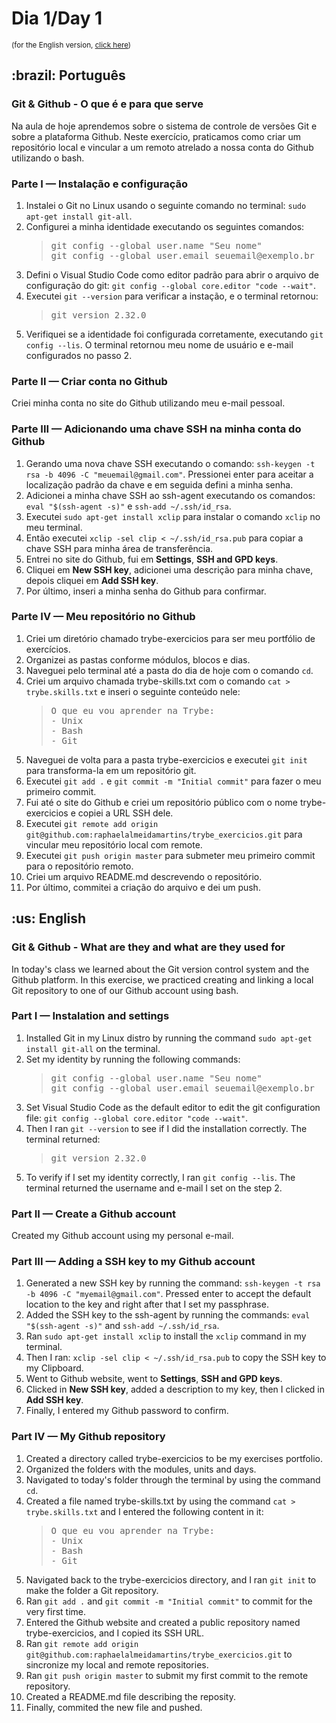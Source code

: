 # Dia 1/Day 1
<small>(for the English version, <a href="#en">click here</a>)</small>
<h2>:brazil: Português</h2>
<h3>Git & Github - O que é e para que serve</h3>
<p>Na aula de hoje aprendemos sobre o sistema de controle de versões Git e sobre a plataforma Github. Neste exercício, praticamos como criar um repositório local e vincular a um remoto atrelado a nossa conta do Github utilizando o bash.</p>
<h3>Parte I — Instalação e configuração</h3>
    <ol>   
        <li>Instalei o Git no Linux usando o seguinte comando no terminal: <code>sudo apt-get install git-all</code>.
        <li>Configurei a minha identidade executando os seguintes comandos:
            <blockquote>
                <pre>
git config --global user.name "Seu nome"
git config --global user.email seuemail@exemplo.br</pre>
            </blockquote>
        <li>Defini o Visual Studio Code como editor padrão para abrir o arquivo de configuração do git: <code>git config --global core.editor "code --wait"</code>.
        <li>Executei <code>git --version</code> para verificar a instação, e o terminal retornou:
            <blockquote>
<pre>git version 2.32.0</pre>
            </blockquote>
        <li>Verifiquei se a identidade foi configurada corretamente, executando <code>git config --lis</code>. O terminal retornou meu nome de usuário e e-mail configurados no passo 2.
    </ol>
<h3>Parte II — Criar conta no Github</h3>
    <p>Criei minha conta no site do Github utilizando meu e-mail pessoal.</p>
<h3>Parte III — Adicionando uma chave SSH na minha conta do Github</h3>
    <ol>
        <li>Gerando uma nova chave SSH executando o comando: <code>ssh-keygen -t rsa -b 4096 -C "meuemail@gmail.com"</code>. Pressionei enter para aceitar a localização padrão da chave e em seguida defini a minha senha.
        <li>Adicionei a minha chave SSH ao ssh-agent executando os comandos: <code>eval "$(ssh-agent -s)"</code> e <code>ssh-add ~/.ssh/id_rsa</code>.
        <li>Executei <code>sudo apt-get install xclip</code> para instalar o comando <code>xclip</code> no meu terminal.
        <li>Então executei <code>xclip -sel clip < ~/.ssh/id_rsa.pub</code> para copiar a chave SSH para minha área de transferência.
        <li>Entrei no site do Github, fui em <strong>Settings</strong>, <strong>SSH and GPD keys</strong>.
        <li>Cliquei em <strong>New SSH key</strong>, adicionei uma descrição para minha chave, depois cliquei em <strong>Add SSH key</strong>.
        <li>Por último, inseri a minha senha do Github para confirmar.
    </ol>
<h3>Parte IV — Meu repositório no Github</h3>
    <ol>
        <li>Criei um diretório chamado trybe-exercicios para ser meu portfólio de exercícios.
        <li>Organizei as pastas conforme módulos, blocos e dias.
        <li>Naveguei pelo terminal até a pasta do dia de hoje com o comando <code>cd</code>.
        <li>Criei um arquivo chamada trybe-skills.txt com o comando <code>cat > trybe.skills.txt</code> e inseri o seguinte conteúdo nele:
            <blockquote>
    <pre>
O que eu vou aprender na Trybe:
- Unix
- Bash
- Git</pre>
            </blockquote>
        <li>Naveguei de volta para a pasta trybe-exercicios e executei <code>git init</code> para transforma-la em um repositório git.
        <li>Executei <code>git add .</code> e <code>git commit -m "Initial commit"</code> para fazer o meu primeiro commit.
        <li>Fui até o site do Github e criei um repositório público com o nome trybe-exercicios e copiei a URL SSH dele.
        <li>Executei <code>git remote add origin git@github.com:raphaelalmeidamartins/trybe_exercicios.git</code> para vincular meu repositório local com remote.
        <li>Executei <code>git push origin master</code> para submeter meu primeiro commit para o repositório remoto.
        <li>Criei um arquivo README.md descrevendo o repositório.
        <li>Por último, commitei a criação do arquivo e dei um push.
    </ol>

<h2 id="en">:us: English</h2>
<h3>Git & Github - What are they and what are they used for</h3>
<p>In today's class we learned about the Git version control system and the Github platform. In this exercise, we practiced creating and linking a local Git repository to one of our Github account using bash.</p>
<h3>Part I — Instalation and settings</h3>
    <ol>   
        <li>Installed Git in my Linux distro by running the command <code>sudo apt-get install git-all</code> on the terminal.
        <li>Set my identity  by running the following commands:
            <blockquote>
                <pre>
git config --global user.name "Seu nome"
git config --global user.email seuemail@exemplo.br</pre>
            </blockquote>
        <li>Set Visual Studio Code as the default editor to edit the git configuration file: <code>git config --global core.editor "code --wait"</code>.
        <li>Then I ran <code>git --version</code> to see if I did the installation correctly. The terminal returned:
            <blockquote>
<pre>git version 2.32.0</pre>
            </blockquote>
        <li>To verify if I set my identity correctly,  I ran <code>git config --lis</code>. The terminal returned the username and e-mail I set on the step 2.
    </ol>
<h3>Part II — Create a Github account</h3>
    <p>Created my Github account using my personal e-mail.</p>
<h3>Part III — Adding a SSH key to my Github account</h3>
    <ol>
        <li>Generated a new SSH key by running the command: <code>ssh-keygen -t rsa -b 4096 -C "myemail@gmail.com"</code>. Pressed enter to accept the default location to the key and right after that I set my passphrase.
        <li>Added the SSH key to the ssh-agent by running the commands: <code>eval "$(ssh-agent -s)"</code> and <code>ssh-add ~/.ssh/id_rsa</code>.
        <li>Ran <code>sudo apt-get install xclip</code> to install the <code>xclip</code> command in my terminal.
        <li>Then I ran: <code>xclip -sel clip < ~/.ssh/id_rsa.pub</code> to copy the SSH key to my Clipboard.
        <li>Went to Github website, went to <strong>Settings</strong>, <strong>SSH and GPD keys</strong>.
        <li>Clicked in <strong>New SSH key</strong>, added a description to my key, then I clicked in <strong>Add SSH key</strong>.
        <li>Finally, I entered my Github password to confirm.
    </ol>
<h3>Part IV — My Github repository</h3>
    <ol>
        <li>Created a directory called trybe-exercicios to be my exercises portfolio.
        <li>Organized the folders with the modules, units and days.
        <li>Navigated to today's folder through the terminal by using the command <code>cd</code>.
        <li>Created a file named trybe-skills.txt by using the command <code>cat > trybe.skills.txt</code> and I entered the following content in it:
            <blockquote>
    <pre>
O que eu vou aprender na Trybe:
- Unix
- Bash
- Git</pre>
            </blockquote>
        <li>Navigated back to the trybe-exercicios directory, and I ran <code>git init</code> to make the folder a Git repository.
        <li>Ran <code>git add .</code> and <code>git commit -m "Initial commit"</code> to commit for the very first time.
        <li>Entered the Github website and created a public repository named trybe-exercicios, and I copied its SSH URL.
        <li>Ran <code>git remote add origin git@github.com:raphaelalmeidamartins/trybe_exercicios.git</code> to sincronize my local and remote repositories.
        <li>Ran <code>git push origin master</code> to submit my first commit to the remote repository.
        <li>Created a README.md file describing the reposity.
        <li>Finally, commited the new file and pushed.
    </ol>
